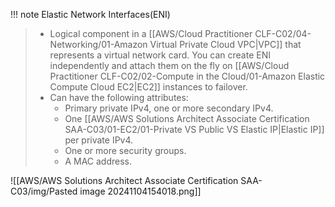 
!!! note Elastic Network Interfaces(ENI)
> - Logical component in a [[AWS/Cloud Practitioner CLF-C02/04-Networking/01-Amazon Virtual Private Cloud VPC|VPC]] that represents a virtual network card. You can create ENI independently and attach them on the fly on [[AWS/Cloud Practitioner CLF-C02/02-Compute in the Cloud/01-Amazon Elastic Compute Cloud EC2|EC2]] instances to failover.
> - Can have the following attributes:
> 	- Primary private IPv4, one or more secondary IPv4.
> 	- One [[AWS/AWS Solutions Architect Associate Certification SAA-C03/01-EC2/01-Private VS Public VS Elastic IP|Elastic IP]] per private IPv4.
> 	- One or more security groups.
> 	- A MAC address.

![[AWS/AWS Solutions Architect Associate Certification SAA-C03/img/Pasted image 20241104154018.png]]